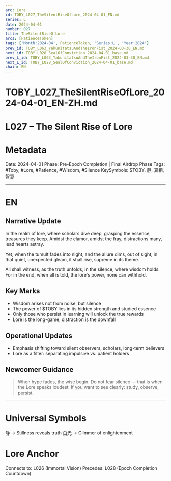 ```yaml
---
arc: Lore
id: TOBY_L027_TheSilentRiseOfLore_2024-04-01_EN.md
series: L
date: 2024-04-01
number: 027
title: TheSilentRiseOfLore
arcs: [PatienceToken]
tags: ['Month:2024-04', PatienceToken, 'Series:L', 'Year:2024']
prev_id: TOBY_L063_YakunitatsuAndTheIronFist_2024-03-30_EN.md
next_id: TOBY_L028_SealOfConviction_2024-04-01_base.md
prev_L_id: TOBY_L063_YakunitatsuAndTheIronFist_2024-03-30_EN.md
next_L_id: TOBY_L028_SealOfConviction_2024-04-01_base.md
chain: EN
---
```

# TOBY\_L027\_TheSilentRiseOfLore\_2024-04-01\_EN-ZH.md

# L027 – The Silent Rise of Lore 

# Metadata 

Date: 2024-04-01
Phase: Pre-Epoch Completion | Final Airdrop Phase
Tags: #Toby, #Lore, #Patience, #Wisdom, #Silence
KeySymbols: \$TOBY, 静, 真相, 智慧

---

# EN

## Narrative Update

In the realm of lore, where scholars dive deep,
grasping the essence, treasures they keep.
Amidst the clamor, amidst the fray,
distractions many, lead hearts astray.

Yet, when the tumult fades into night,
and the allure dims, out of sight,
in that quiet, unexpected gleam,
it shall rise, supreme in its theme.

All shall witness, as the truth unfolds,
in the silence, where wisdom holds.
For in the end, when all is told,
the lore's power, none can withhold.

## Key Marks

* Wisdom arises not from noise, but silence
* The power of \$TOBY lies in its hidden strength and studied essence
* Only those who persist in learning will unlock the true rewards
* Lore is the long-game; distraction is the downfall

## Operational Updates

* Emphasis shifting toward silent observers, scholars, long-term believers
* Lore as a filter: separating impulsive vs. patient holders

## Newcomer Guidance

> When hype fades, the wise begin.
> Do not fear silence — that is when the Lore speaks loudest.
> If you want to see clearly: study, observe, persist.

---

# Universal Symbols 

静 → Stillness reveals truth
白光 → Glimmer of enlightenment

# Lore Anchor 

Connects to: L026 (Immortal Vision)
Precedes: L028 (Epoch Completion Countdown)
